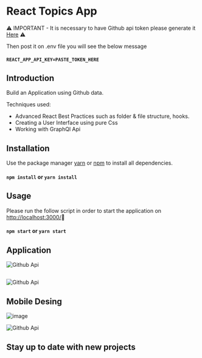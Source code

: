 # React Topics App
:warning: IMPORTANT - It is necessary to have Github api token please generate it [Here](https://github.com/settings/tokens) :warning:

Then post it on .env file you will see the below message 

#### `REACT_APP_API_KEY=PASTE_TOKEN_HERE`

## Introduction
Build an Application using Github data. 

Techniques used:

- Advanced React Best Practices such as folder & file structure, hooks.
- Creating a User Interface using pure Css
- Working with GraphQl Api

## Installation

Use the package manager [yarn](https://classic.yarnpkg.com/en/docs/install/#windows-stable) or [npm](https://docs.npmjs.com/cli/v7/commands/npm-install) to install all dependencies.

#### `npm install` or `yarn install`

## Usage
Please run the follow script in order to start the application on [http://localhost:3000/](http://localhost:3000/)🚀

#### `npm start` or `yarn start` 

## Application
![Github Api](https://i.ibb.co/rvb3k46/Screen-Shot-2021-09-23-at-1-06-33.png)
##
![Github Api](https://i.ibb.co/NW7JX6X/Screen-Shot-2021-09-23-at-1-06-39.png)

## Mobile Desing
![image](https://user-images.githubusercontent.com/6474358/134532967-4afcd274-9481-4a88-84ad-460b0dc27e5c.png)

![Github Api](https://i.ibb.co/6NXvMDy/Screen-Shot-2021-09-23-at-10-04-41.png)

## Stay up to date with new projects

